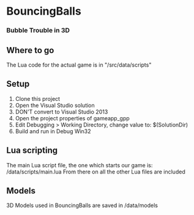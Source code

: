 # BouncingBalls

### Bubble Trouble in 3D

## Where to go

The Lua code for the actual game is in "/src/data/scripts"

## Setup

1. Clone this project
2. Open the Visual Studio solution
3. DON'T convert to Visual Studio 2013
3. Open the project properties of gameapp_gpp
4. Edit Debugging > Working Directory, change value to: $(SolutionDir)
5. Build and run in Debug Win32

## Lua scripting

The main Lua script file, the one which starts our game is: /data/scripts/main.lua From there on all the other Lua files are included

## Models

3D Models used in BouncingBalls are saved in /data/models

